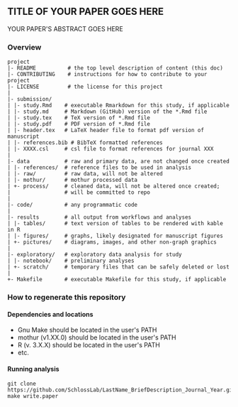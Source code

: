 ## TITLE OF YOUR PAPER GOES HERE

YOUR PAPER'S ABSTRACT GOES HERE




### Overview

	project
	|- README          # the top level description of content (this doc)
	|- CONTRIBUTING    # instructions for how to contribute to your project
	|- LICENSE         # the license for this project
	|
	|- submission/
	| |- study.Rmd    # executable Rmarkdown for this study, if applicable
	| |- study.md     # Markdown (GitHub) version of the *.Rmd file
	| |- study.tex    # TeX version of *.Rmd file
	| |- study.pdf    # PDF version of *.Rmd file
	| |- header.tex   # LaTeX header file to format pdf version of manuscript
	| |- references.bib # BibTeX formatted references
	| |- XXXX.csl     # csl file to format references for journal XXX
	|
	|- data           # raw and primary data, are not changed once created
	| |- references/  # reference files to be used in analysis
	| |- raw/         # raw data, will not be altered
	| |- mothur/      # mothur processed data
	| +- process/     # cleaned data, will not be altered once created;
	|                 # will be committed to repo
	|
	|- code/          # any programmatic code
	|
	|- results        # all output from workflows and analyses
	| |- tables/      # text version of tables to be rendered with kable in R
	| |- figures/     # graphs, likely designated for manuscript figures
	| +- pictures/    # diagrams, images, and other non-graph graphics
	|
	|- exploratory/   # exploratory data analysis for study
	| |- notebook/    # preliminary analyses
	| +- scratch/     # temporary files that can be safely deleted or lost
	|
	+- Makefile       # executable Makefile for this study, if applicable


### How to regenerate this repository

#### Dependencies and locations
* Gnu Make should be located in the user's PATH
* mothur (v1.XX.0) should be located in the user's PATH
* R (v. 3.X.X) should be located in the user's PATH
* etc.


#### Running analysis

```
git clone https://github.com/SchlossLab/LastName_BriefDescription_Journal_Year.git
make write.paper
```
